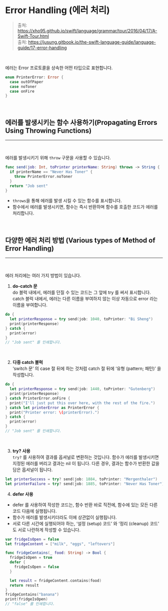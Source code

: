 # Error Handling (에러 처리)

> 출처: https://xho95.github.io/swift/language/grammar/tour/2016/04/17/A-Swift-Tour.html  
> 출처: https://jusung.gitbook.io/the-swift-language-guide/language-guide/17-error-handling

<br>

에러는 Error 프로토콜을 상속한 어떤 타입으로 표현합니다.

```swift
enum PrinterError: Error {
  case outOfPaper
  case noToner
  case onFire
}
```

<br>

## 에러를 발생시키는 함수 사용하기(Propagating Errors Using Throwing Functions)

---

<br>

에러를 발생시키기 위해 `throw` 구문을 사용할 수 있습니다.

```swift
func send(job: Int, toPrinter printerName: String) throws -> String {
  if printerName == "Never Has Toner" {
    throw PrinterError.noToner
  }
  return "Job sent"
}
```

- `throws`을 통해 에러를 발생 시킬 수 있는 함수를 표시합니다.
- 함수에서 에러를 발생시키면, 함수는 즉시 반환하며 함수를 호출한 코드가 에러를 처리합니다.

<br>

## 다양한 에러 처리 방법 (Various types of Method of Error Handling)

---

<br>

에러 처리에는 여러 가지 방법이 있습니다.

1. **do-catch 문**  
   do 블럭 내에서, 에러를 던질 수 있는 코드는 그 앞에 try 를 써서 표시합니다. catch 블럭 내에서, 에러는 다른 이름을 부여하지 않는 이상 자동으로 error 라는 이름을 부여합니다.

```swift
do {
  let printerResponse = try send(job: 1040, toPrinter: "Bi Sheng")
  print(printerResponse)
} catch {
  print(error)
}
// "Job sent" 를 인쇄합니다.
```

<br>

2. **다중 catch 블럭**  
   ‘switch 문’ 의 case 절 뒤에 하는 것처럼 catch 절 뒤에 ‘유형 (pattern; 패턴)’ 을 작성합니다.

```swift
do {
  let printerResponse = try send(job: 1440, toPrinter: "Gutenberg")
  print(printerResponse)
} catch PrinterError.onFire {
  print("I'll just put this over here, with the rest of the fire.")
} catch let printerError as PrinterError {
  print("Printer error: \(printerError).")
} catch {
  print(error)
}
// "Job sent" 를 인쇄합니다.
```

<br>

3. **try? 사용**  
   `try?` 를 사용하여 결과를 옵셔널로 변환하는 것입니다. 함수가 에러를 발생시키면 지정된 에러를 버리고 결과는 nil 이 됩니다. 다른 경우, 결과는 함수가 반환한 값을 담은 옵셔널이 됩니다.

```swift
let printerSuccess = try? send(job: 1884, toPrinter: "Mergenthaler")
let printerFailure = try? send(job: 1885, toPrinter: "Never Has Toner")
```

4. **defer 사용**

- defer 를 사용하여 작성한 코드는, 함수 반환 바로 직전에, 함수에 있는 모든 다른 코드 다음에 실행됩니다.
- 함수가 에러를 발생시키더라도 이에 상관없이 실행됩니다.
- 서로 다른 시간에 실행되어야 하는, ‘설정 (setup) 코드’ 와 ‘정리 (cleanup) 코드’ 도 서로 나란하게 작성할 수 있습니다.

```swift
var fridgeIsOpen = false
let fridgeContent = ["milk", "eggs", "leftovers"]

func fridgeContains(_ food: String) -> Bool {
  fridgeIsOpen = true
  defer {
    fridgeIsOpen = false
  }

  let result = fridgeContent.contains(food)
  return result
}
fridgeContains("banana")
print(fridgeIsOpen)
// "false" 를 인쇄합니다.
```
